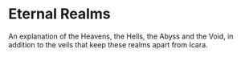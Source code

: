 # Eternal Realms

An explanation of the Heavens, the Hells, the Abyss and the Void, in addition to the veils that keep these realms apart from Icara.